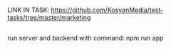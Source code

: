 ###
LINK IN TASK: https://github.com/KosyanMedia/test-tasks/tree/master/marketing


##
run server and backend with command: npm run app